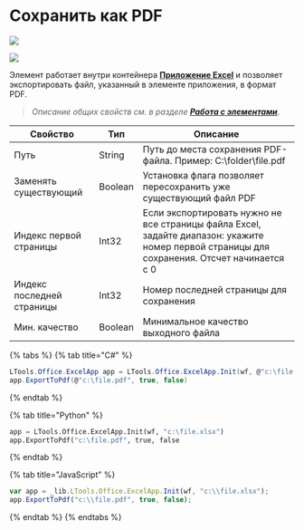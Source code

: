 # Сохранить как PDF

![](<../../../../.gitbook/assets/image (815).png>)

![](<../../../../.gitbook/assets/Сохранить как PDF.png>)

Элемент работает внутри контейнера [**Приложение Excel**](https://docs.primo-rpa.ru/primo-rpa/g_elements/el_basic/els_excel/el_excel_app) и позволяет экспортировать файл, указанный в элементе приложения, в формат PDF.

> *Описание общих свойств см. в разделе [**Работа с элементами**](https://docs.primo-rpa.ru/primo-rpa/primo-studio/process/elements)*.

| Свойство               | Тип                                     | Описание                              |            
| ---------------------- | --------------------------------------- | ------------------------------------- | 
| Путь                   | String                                  | Путь до места сохранения PDF-файла. Пример: С:\folder\file.pdf    |
| Заменять существующий  | Boolean                                 | Установка флага позволяет пересохранить уже существующий файл PDF |      
| Индекс первой страницы | Int32                                   | Если экспортировать нужно не все страницы файла Excel, задайте диапазон: укажите номер первой страницы для сохранения. Отсчет начинается с 0| 
| Индекс последней страницы | Int32                                | Номер последней страницы для сохранения |  
| Мин. качество          | Boolean                                 | Минимальное качество выходного файла  |                         



{% tabs %}
{% tab title="C#" %}
```csharp
LTools.Office.ExcelApp app = LTools.Office.ExcelApp.Init(wf, @"c:\file.xlsx");
app.ExportToPdf(@"c:\file.pdf", true, false)
```
{% endtab %}

{% tab title="Python" %}
```python
app = LTools.Office.ExcelApp.Init(wf, "c:\file.xlsx")
app.ExportToPdf("c:\file.pdf", true, false
```
{% endtab %}

{% tab title="JavaScript" %}
```javascript
var app = _lib.LTools.Office.ExcelApp.Init(wf, "c:\\file.xlsx");
app.ExportToPdf("c:\\file.pdf", true, false);
```
{% endtab %}
{% endtabs %}
